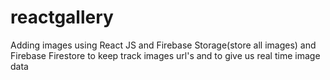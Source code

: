# reactgallery
Adding images using React JS and Firebase Storage(store all images) and Firebase Firestore to keep track images url's and to give us real time image data
